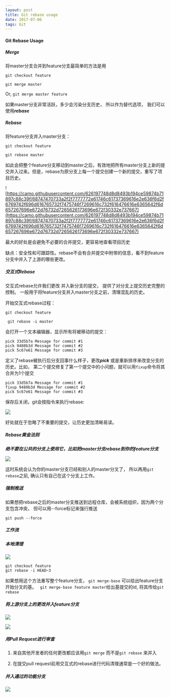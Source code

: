 ```yaml
---
layout: post
title: Git rebase usage
date: 2017-07-06
tags: Git 
---
```

#### Git Rebase Usage

##### Merge

将master分支合并到feature分支最简单的方法是用

```git checkout feature```

```git merge master```

Or, ```git merge master feature```

如果master分支非常活跃，多少会污染分支历史， 所以作为替代选项， 我们可以使用***rebase***

##### Rebase

将feature分支并入master分支：

```git checkout feature```

```git rebase master```

如此会把整个feature分支移动到master之后，有效地把所有master分支上新的提交并入过来。但是，rebase为原分支上每一个提交创建一个新的提交，重写了项目历史。

![https://camo.githubusercontent.com/626197748d8d8493b194ce59874b71897c88c39f/68747470733a2f2f7777772e61746c61737369616e2e636f6d2f6769742f696d616765732f7475746f7269616c732f616476616e6365642f6d657267696e672d76732d7265626173696e672f30332e737667](https://camo.githubusercontent.com/626197748d8d8493b194ce59874b71897c88c39f/68747470733a2f2f7777772e61746c61737369616e2e636f6d2f6769742f696d616765732f7475746f7269616c732f616476616e6365642f6d657267696e672d76732d7265626173696e672f30332e737667)



最大的好处是会避免不必要的合并提交，更容易地查看项目历史

缺点：安全性和可跟踪性。rebase不会有合并提交中附带的信息，看不到feature分支中并入了上游的哪些更改。

##### 交互式Rebase

交互式rebase允许我们更改 并入新分支的提交， 提供了对分支上提交历史完整的控制。 一般用于将feature分支并入master分支之前，清理混乱的历史。

开始交互式rebase过程：

```git checkout feature```

``` git rebase -i master```

会打开一个文本编辑器，显示所有将被移动的提交：

```
pick 33d5b7a Message for commit #1
pick 9480b3d Message for commit #2
pick 5c67e61 Message for commit #3
```

定义了rebase被执行后分支回事什么样子，更改***pick*** 或是重新排序来改变分支的历史。比如， 第二个提交修复了第一个提交中的小问题，就可以用```fixup```命令将其合并为1个提交

```
pick 33d5b7a Message for commit #1
fixup 9480b3d Message for commit #2
pick 5c67e61 Message for commit #3
```

保存后关闭，git会按指令来执行rebase:

![](https://camo.githubusercontent.com/b685d6f2a7b4ecf6896fa2439e8da2fb958195fd/68747470733a2f2f7777772e61746c61737369616e2e636f6d2f6769742f696d616765732f7475746f7269616c732f616476616e6365642f6d657267696e672d76732d7265626173696e672f30342e737667)

好处就在于忽略了不重要的提交，让历史更加清晰易读。

##### Rebase黄金法则

***绝不要在公共的分支上使用它，比如把master分支rebase到你的feature分支***

![](https://camo.githubusercontent.com/b3d06635fdadff5863f94aa53b16bba69452f04f/68747470733a2f2f7777772e61746c61737369616e2e636f6d2f6769742f696d616765732f7475746f7269616c732f616476616e6365642f6d657267696e672d76732d7265626173696e672f30352e737667)

这时系统会认为你的master分支已经和别人的master分叉了， 所以再用```git rebase```之前, 确认只有自己在这个分支上工作。

##### 强制推送

如果想把rebase之后的master分支推送到远程仓库，会被系统组织，因为两个分支包含冲突， 但可以用--force标记来强行推送

```git push --force```

##### 工作流

##### 本地清理

![](https://camo.githubusercontent.com/890e91bbd54876ff01865403164de70fe47b555b/68747470733a2f2f7777772e61746c61737369616e2e636f6d2f6769742f696d616765732f7475746f7269616c732f616476616e6365642f6d657267696e672d76732d7265626173696e672f30372e737667)

```git
git checkout feature
git rebase -i HEAD~3
```

如果想用这个方法重写整个feature分支， ```git merge-base``` 可以给出feature分支开始分叉的基。 ``` git merge-base feature master```给出基提交的id, 将其传给```git rebase```

##### 将上游分支上的更改并入feature分支

![](https://camo.githubusercontent.com/6758dd2be664491c52dc4c246939f1ad5a14fba9/68747470733a2f2f7777772e61746c61737369616e2e636f6d2f6769742f696d616765732f7475746f7269616c732f616476616e6365642f6d657267696e672d76732d7265626173696e672f30382e737667)

![](https://camo.githubusercontent.com/c45e2609be5941aaedac397b08770be35d490db7/68747470733a2f2f7777772e61746c61737369616e2e636f6d2f6769742f696d616765732f7475746f7269616c732f616476616e6365642f6d657267696e672d76732d7265626173696e672f30392e737667)

##### 用Pull Request进行审查

1. 来自其他开发者的任何更改都应该用`git merge` 而不是`git rebase` 来并入


2. 在提交pull request前用交互式的rebase进行代码清理通常是一个好的做法。

##### 并入通过的功能分支

![](https://camo.githubusercontent.com/7a158568c55aa3b65bc58a648aabb17b36573eaa/68747470733a2f2f7777772e61746c61737369616e2e636f6d2f6769742f696d616765732f7475746f7269616c732f616476616e6365642f6d657267696e672d76732d7265626173696e672f31302e737667)

